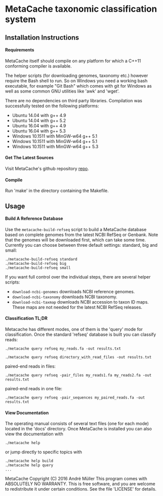 # MetaCache taxonomic classification system

## Installation Instructions

#### Requirements
MetaCache itself should compile on any platform for which a C++11
conforming compiler is available.

The helper scripts (for downloading genomes, taxonomy etc.) however require
the Bash shell to run. So on Windows you need a working bash executable,
for example "Git Bash" which comes with git for Windows as well as some 
common GNU utilities like 'awk' and 'wget'.

There are no dependencies on third party libraries.
Compilation was successfully tested on the following platforms:
- Ubuntu 14.04 with g++ 4.9
- Ubuntu 14.04 with g++ 5.2
- Ubuntu 16.04 with g++ 4.9
- Ubuntu 16.04 with g++ 5.3
- Windows 10.1511 with MinGW-w64 g++ 5.1
- Windows 10.1511 with MinGW-w64 g++ 5.1
- Windows 10.1511 with MinGW-w64 g++ 5.3

#### Get The Latest Sources
Visit MetaCache's github repository [repo].


#### Compile
Run 'make' in the directory containing the Makefile.


## Usage

#### Build A Reference Database
Use the ```metacache-build-refseq``` script to build a MetaCache database based
on complete genomes from the latest NCBI RefSeq or Genbank. Note that the
genomes will be downloaded first, which can take some time.
Currently you can choose between three default settings: standard, big and small:
```
./metacache-build-refseq standard
./metacache-build-refseq big
./metacache-build-refseq small
```

If you want full control over the individual steps, there are several
helper scripts:
- ```download-ncbi-genomes``` downloads NCBI reference genomes.
- ```download-ncbi-taxonomy``` downloads NCBI taxonomy.
- ```download-ncbi-taxmap``` downloads NCBI accession to taxon ID maps.
  These maps are not needed for the latest NCBI RefSeq releases.

#### Classification TL;DR 
Metacache has different modes, one of them is the 'query' mode for classification.
Once the standard 'refseq' database is built you can classify reads:
```
./metacache query refseq my_reads.fa -out results.txt
```
```
./metacache query refseq directory_with_read_files -out results.txt
```
paired-end reads in files:
```
./metacache query refseq -pair_files my_reads1.fa my_reads2.fa -out results.txt
```
paired-end reads in one file:
```
./metacache query refseq -pair_sequences my_paired_reads.fa -out results.txt
```

#### View Documentation
The operating manual consists of several text files (one for each mode)
located in the 'docs' directory.
Once MetaCache is installed you can also view the documentation with 
```
./metacache help
```
or jump directly to specific topics with
```
./metacache help build
./metacache help query
...
```

MetaCache  Copyright (C) 2016  André Müller
This program comes with ABSOLUTELY NO WARRANTY.
This is free software, and you are welcome to redistribute it
under certain conditions. See the file 'LICENSE' for details.

[repo]: https://github.com/muellan/metacache
